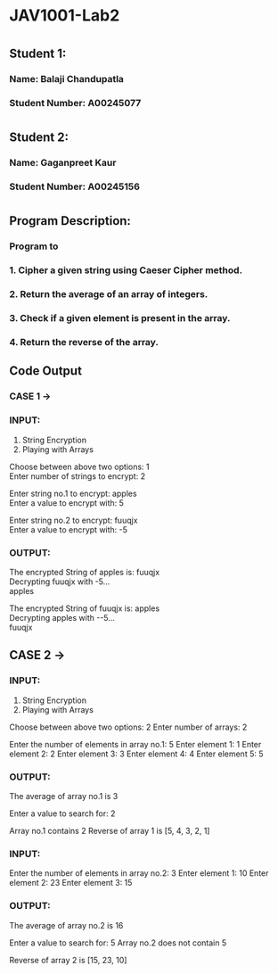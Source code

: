 # JAV1001-Lab2
#
## Student 1:  
### Name: Balaji Chandupatla  
### Student Number: A00245077  
#
## Student 2:  
### Name: Gaganpreet Kaur  
### Student Number: A00245156   
#
#
## Program Description:  
### Program to  
### 1. Cipher a given string using Caeser Cipher method.  
### 2. Return the average of an array of integers.  
### 3. Check if a given element is present in the array.  
### 4. Return the reverse of the array.  

##
## Code Output  

### CASE 1 -> 

### INPUT:  
1. String Encryption   
2. Playing with Arrays  

Choose between above two options: 1  
Enter number of strings to encrypt: 2  

Enter string no.1 to encrypt: apples  
Enter a value to encrypt with: 5  

Enter string no.2 to encrypt: fuuqjx  
Enter a value to encrypt with: -5  


### OUTPUT:  
The encrypted String of apples is: fuuqjx  
Decrypting fuuqjx with -5...  
apples  

The encrypted String of fuuqjx is: apples  
Decrypting apples with --5...  
fuuqjx  




## CASE 2 -> 

### INPUT:
1. String Encryption  
2. Playing with Arrays

Choose between above two options: 2
Enter number of arrays: 2

Enter the number of elements in array no.1: 5
Enter element 1: 1
Enter element 2: 2
Enter element 3: 3
Enter element 4: 4
Enter element 5: 5



### OUTPUT: 
The average of array no.1 is 3


Enter a value to search for: 2

Array no.1 contains 2
Reverse of array 1 is [5, 4, 3, 2, 1]


### INPUT:
Enter the number of elements in array no.2: 3
Enter element 1: 10
Enter element 2: 23
Enter element 3: 15



### OUTPUT: 
The average of array no.2 is 16


Enter a value to search for: 5 
Array no.2 does not contain 5

Reverse of array 2 is [15, 23, 10]
